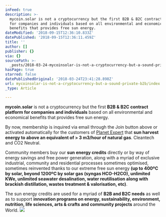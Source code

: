 ```yaml
---
inFeed: true
description: >-
  mycoin.solar is not a cryptocurrency but the first B2B & B2C contract platform
  for companies and individuals based on all environmental and economical
  benefits that provides free sun energy.
dateModified: '2018-09-15T12:36:10.833Z'
datePublished: '2018-09-15T12:36:11.459Z'
title: ''
author: []
publisher: {}
via: {}
sourcePath: >-
  _posts/2018-03-24-mycoinsolar-is-not-a-cryptocurrency-but-a-sound-private-b2b.md
hasPage: true
starred: false
datePublishedOriginal: '2018-03-24T23:41:28.898Z'
url: mycoinsolar-is-not-a-cryptocurrency-but-a-sound-private-b2b/index.html
_type: Article

---
```

**mycoin.solar** is not a cryptocurrency but the first **B2B & B2C contract platform for companies and individuals** based on all environmental and economical benefits that provides free sun energy.

By now, membership is inquired via email through the Join button above or activated automatically for the customers of [Planet Expert][0] that **sun harvest energy to above an equivalent of \> 3 m3/hour of natural gas**. Cleantech and CO2 Neutral.

Community members buy our **sun energy credits** directly or by way of energy savings and free power generation, along with a myriad of exclusive industrial, community and residential processes sometimes optimised, sometimes reinvented thanks to our extreme free sun energy **(up to 400ºC by solar, beyond 1200ºC by solar gas (syngas HCO-H2CO), unlimited KWe, unlimited seawater desalination, water reutilisation along with brackish distillation, wastes treatment & valorisation, etc)**.

The sun energy credits are used for a myriad of **B2B and B2C needs** as well as to support **innovation programs on energy, sustainability, environment, nutrition, life sciences, arts & crafts and community projects** around the World.
![](https://s3-us-west-2.amazonaws.com/the-grid-img/p/dba87c0654c95969709407fc79399d967d93983d.jpg)

[0]: http://planet.expert/ "Planet Expert"